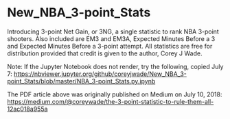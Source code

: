 # New_NBA_3-point_Stats

Introducing 3-point Net Gain, or 3NG, a single statistic to rank NBA 3-point shooters. Also included are EM3 and EM3A, Expected Minutes Before a 3 and Expected Minutes Before a 3-point attempt. All statistics are free for distribution provided that credit is given to the author, Corey J Wade.

Note: If the Jupyter Notebook does not render, try the following, copied July 7: https://nbviewer.jupyter.org/github/coreyjwade/New_NBA_3-point_Stats/blob/master/NBA_3-point_Stats.py.ipynb

The PDF article above was originally published on Medium on July 10, 2018: https://medium.com/@coreywade/the-3-point-statistic-to-rule-them-all-12ac018a955a
